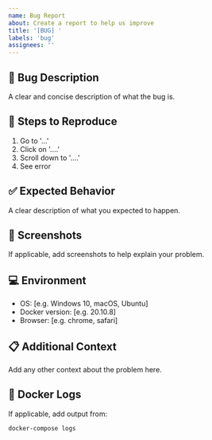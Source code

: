 ```yaml
---
name: Bug Report
about: Create a report to help us improve
title: '[BUG] '
labels: 'bug'
assignees: ''
---
```


## 🐛 Bug Description
A clear and concise description of what the bug is.

## 🔄 Steps to Reproduce
1. Go to '...'
2. Click on '....'
3. Scroll down to '....'
4. See error

## ✅ Expected Behavior
A clear description of what you expected to happen.

## 📸 Screenshots
If applicable, add screenshots to help explain your problem.

## 💻 Environment
- OS: [e.g. Windows 10, macOS, Ubuntu]
- Docker version: [e.g. 20.10.8]
- Browser: [e.g. chrome, safari]

## 📋 Additional Context
Add any other context about the problem here.

## 🔧 Docker Logs
If applicable, add output from:
```bash
docker-compose logs
```
